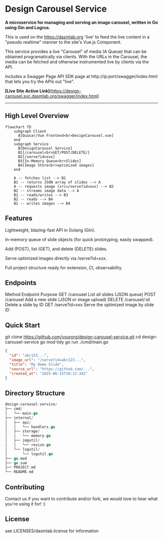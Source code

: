 # Design Carousel Service

**A microservice for managing and serving an image carousel, written in Go using Gin and Logrus.**

This is used on the https://dasmlab.org 'live' to feed the live content in a "pseudo realtime" manner to the site's Vue.js Component.

This service provides a live "Carousel" of media (A Queue) that can be obtained programatically via clients.  With the URLs in the Carousel, the media can be fetched and otherwise instrumented live by clients via the API.

Includes a Swagger Page API SDK page at   http://ip:port/swagger/index.html that lets you try the APIs out "live".

**[Live Site Active Link]**(https://design-carousel.svc.dasmlab.org/swagger/index.html)

---

## High Level Overview

```mermaid
flowchart TD
    subgraph Client
      A[Quasar/Vue Frontend<br>DesignCarousel.vue]
    end
    subgraph Service
      B[DesignCarousel Service]
      B1[/carousel<br>GET/POST/DELETE/]
      B2[/serve?id=xxx]
      B3[In-Memory Queue<br>Slides]
      B4[Image Store<br>optimized images]
    end

    A -- fetches list --> B1
    B1 -- returns JSON array of slides --> A
    A -- requests image (src=/serve?id=xxx) --> B2
    B2 -- streams image data --> A
    B1 -- reads/writes --> B3
    B2 -- reads --> B4
    B1 -- writes images --> B4
```
## Features

Lightweight, blazing-fast API in Golang (Gin).

In-memory queue of slide objects (for quick prototyping, easily swapped).

Add (POST), list (GET), and delete (DELETE) slides.

Serve optimized images directly via /serve?id=xxx.

Full project structure ready for extension, CI, observability.

## Endpoints
Method	Endpoint	Purpose
GET	/carousel	List all slides (JSON queue)
POST	/carousel	Add a new slide (JSON or image upload)
DELETE	/carousel/:id	Delete a slide by ID
GET	/serve?id=xxx	Serve the optimized image by slide ID

## Quick Start
git clone https://github.com/yourorg/design-carousel-service.git
cd design-carousel-service
go mod tidy
go run ./cmd/main.go

```json
{
  "id": "abc123...",
  "image_url": "/serve?id=abc123...",
  "title": "My Demo Slide",
  "source_url": "https://github.com/...",
  "created_at": "2025-06-15T20:12:34Z"
}
```

## Directory Structure
```go
design-carousel-service/
├── cmd/
│   └── main.go
├── internal/
│   ├── api/
│   │   └── handlers.go
│   ├── storage/
│   │   └── memory.go
│   ├── imgutil/
│   │   └── resize.go
│   └── logutil/
│       └── logutil.go
├── go.mod
├── go.sum
├── PROJECT.md
└── README.md
```

## Contributing
Contact us if you want to contribute and/or fork, we would love to hear what you're using it for! :)

## License
see LICENSES/dasmlab.license for information

